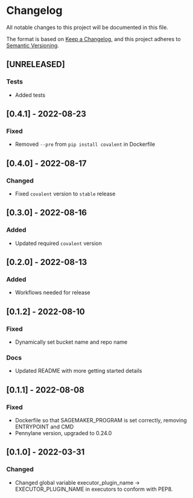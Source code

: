 # Changelog

All notable changes to this project will be documented in this file.

The format is based on [Keep a Changelog](https://keepachangelog.com/en/1.0.0/),
and this project adheres to [Semantic Versioning](https://semver.org/spec/v2.0.0.html).

## [UNRELEASED]

### Tests

- Added tests

## [0.4.1] - 2022-08-23

### Fixed

- Removed `--pre` from `pip install covalent` in Dockerfile

## [0.4.0] - 2022-08-17

### Changed

- Fixed `covalent` version to `stable` release

## [0.3.0] - 2022-08-16

### Added

- Updated required `covalent` version

## [0.2.0] - 2022-08-13

### Added

- Workflows needed for release

## [0.1.2] - 2022-08-10

### Fixed

- Dynamically set bucket name and repo name

### Docs

- Updated README with more getting started details

## [0.1.1] - 2022-08-08

### Fixed

- Dockerfile so that SAGEMAKER_PROGRAM is set correctly, removing ENTRYPOINT and CMD
- Pennylane version, upgraded to 0.24.0

## [0.1.0] - 2022-03-31

### Changed

- Changed global variable executor_plugin_name -> EXECUTOR_PLUGIN_NAME in executors to conform with PEP8.
